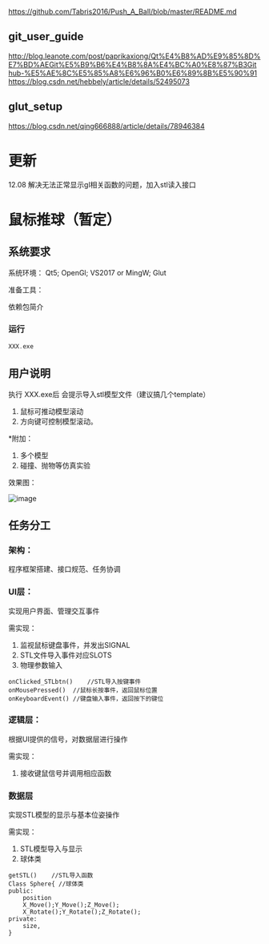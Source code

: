https://github.com/Tabris2016/Push_A_Ball/blob/master/README.md

## git_user_guide
http://blog.leanote.com/post/paprikaxiong/Qt%E4%B8%AD%E9%85%8D%E7%BD%AEGit%E5%B9%B6%E4%B8%8A%E4%BC%A0%E8%87%B3Github-%E5%AE%8C%E5%85%A8%E6%96%B0%E6%89%8B%E5%90%91
https://blog.csdn.net/hebbely/article/details/52495073

## glut_setup
https://blog.csdn.net/qing666888/article/details/78946384

# 更新
12.08 解决无法正常显示gl相关函数的问题，加入stl读入接口

# 鼠标推球（暂定）

## 系统要求

系统环境：
Qt5; OpenGl; VS2017 or MingW; Glut

准备工具：

依赖包简介

### 运行
```c++
XXX.exe
```

## 用户说明
执行 XXX.exe后
会提示导入stl模型文件（建议搞几个template）
1. 鼠标可推动模型滚动
2. 方向键可控制模型滚动。

*附加：
1. 多个模型
2. 碰撞、抛物等仿真实验

效果图：

![image]()


## 任务分工
 ### 架构：
 程序框架搭建、接口规范、任务协调
 
 ### UI层：
 实现用户界面、管理交互事件
 
 需实现：
 1. 监视鼠标键盘事件，并发出SIGNAL
 2. STL文件导入事件对应SLOTS
 3. 物理参数输入
 
```    
onClicked_STLbtn()    //STL导入按键事件
onMousePressed()  //鼠标长按事件，返回鼠标位置
onKeyboardEvent() //键盘输入事件，返回按下的键位
 ```
 ### 逻辑层：
 根据UI提供的信号，对数据层进行操作
 
 需实现：
 1. 接收键鼠信号并调用相应函数
  
 ### 数据层
实现STL模型的显示与基本位姿操作
 
 需实现：
 1. STL模型导入与显示
 2. 球体类
 
```    
getSTL()    //STL导入函数
Class Sphere{ //球体类
public:
    position
    X_Move();Y_Move();Z_Move();
    X_Rotate();Y_Rotate();Z_Rotate();
private:
    size, 
}
 ```

